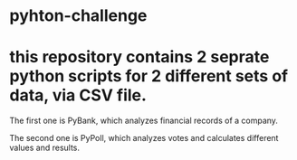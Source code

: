 # pyhton-challenge

# this repository contains 2 seprate python scripts for 2 different sets of data, via CSV file.
The first one is PyBank, which analyzes financial records of a company. 

The second one is PyPoll, which analyzes votes and calculates different values and results.
